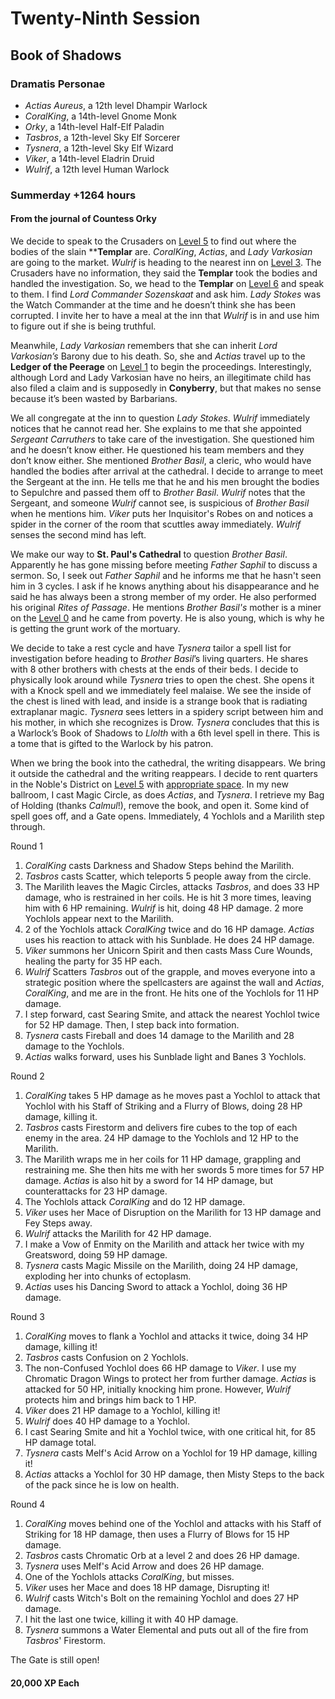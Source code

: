 # Twenty-Ninth Session

## Book of Shadows

### Dramatis Personae

- *Actias Aureus*, a 12th level Dhampir Warlock
- *CoralKing*, a 14th-level Gnome Monk
- *Orky*, a 14th-level Half-Elf Paladin
- *Tasbros*, a 12th-level Sky Elf Sorcerer
- *Tysnera*, a 12th-level Sky Elf Wizard
- *Viker*, a 14th-level Eladrin Druid
- *Wulrif*, a 12th level Human Warlock

### Summerday +1264 hours

#### From the journal of Countess Orky

We decide to speak to the Crusaders on [Level 5] to find out where the bodies of the slain ****Templar** are. *CoralKing*, *Actias*, and *Lady Varkosian* are going to the market. *Wulrif* is heading to the nearest inn on [Level 3]. The Crusaders have no information, they said the **Templar** took the bodies and handled the investigation. So, we head to the **Templar** on [Level 6] and speak to them. I find *Lord Commander Sozenskaat* and ask him. *Lady Stokes* was the Watch Commander at the time and he doesn’t think she has been corrupted. I invite her to have a meal at the inn that *Wulrif* is in and use him to figure out if she is being truthful.

Meanwhile, *Lady Varkosian* remembers that she can inherit *Lord Varkosian’s* Barony due to his death. So, she and *Actias* travel up to the **Ledger of the Peerage** on [Level 1] to begin the proceedings.
Interestingly, although Lord and Lady Varkosian have no heirs, an illegitimate child has also filed a claim and is supposedly in **Conyberry**, but that makes no sense because it’s been wasted by Barbarians.

We all congregate at the inn to question *Lady Stokes*. *Wulrif* immediately notices that he cannot read her. She explains to me that she appointed *Sergeant Carruthers* to take care of the investigation. She questioned him and he doesn’t know either. He questioned his team members and they don’t know either. She mentioned *Brother Basil*, a cleric, who would have handled the bodies after arrival at the cathedral. I decide to arrange to meet the Sergeant at the inn. He tells me that he and his men brought the bodies to Sepulchre and passed them off to *Brother Basil*. *Wulrif* notes that the Sergeant, and someone *Wulrif* cannot see, is suspicious of *Brother Basil* when he mentions him. *Viker* puts her Inquisitor's Robes on and notices a spider in the corner of the room that scuttles away immediately. *Wulrif* senses the second mind has left.

We make our way to **St. Paul's Cathedral** to question *Brother Basil*. Apparently he has gone missing before meeting *Father Saphil* to discuss a sermon. So, I seek out *Father Saphil* and he informs me that he hasn't seen him in 3 cycles. I ask if he knows anything about his disappearance and he said he has always been a strong member of my order. He also performed his original *Rites of Passage*. He mentions *Brother Basil's* mother is a miner on the [Level 0] and he came from poverty. He is also young, which is why he is getting the grunt work of the mortuary.

We decide to take a rest cycle and have *Tysnera* tailor a spell list for investigation before heading to *Brother Basil*’s living quarters. He shares with 8 other brothers with chests at the ends of their beds. I decide to physically look around while *Tysnera* tries to open the chest. She opens it with a Knock spell and we immediately feel malaise. We see the inside of the chest is lined with lead, and inside is a strange book that is radiating extraplanar magic. *Tysnera* sees letters in a spidery script between him and his mother, in which she recognizes is Drow. *Tysnera* concludes that this is a Warlock’s Book of Shadows to *Llolth* with a 6th level spell in there. This is a tome that is gifted to the Warlock by his patron.

When we bring the book into the cathedral, the writing disappears. We bring it outside the cathedral and the writing reappears. I decide to rent quarters in the Noble's District on [Level 5] with [appropriate space]. In my new ballroom, I cast Magic Circle, as does *Actias*, and *Tysnera*. I retrieve my Bag of Holding (thanks *Calmul*!), remove the book, and open it. Some kind of spell goes off, and a Gate opens. Immediately, 4 Yochlols and a Marilith step through.

Round 1

1. *CoralKing* casts Darkness and Shadow Steps behind the Marilith.
2. *Tasbros* casts Scatter, which teleports 5 people away from the circle.
3. The Marilith leaves the Magic Circles, attacks *Tasbros*, and does 33 HP damage, who is restrained in her coils. He is hit 3 more times, leaving him with 6 HP remaining. *Wulrif* is hit, doing 48 HP damage. 2 more Yochlols appear next to the Marilith.
4. 2 of the Yochlols attack *CoralKing* twice and do 16 HP damage. *Actias* uses his reaction to attack with his Sunblade. He does 24 HP damage.
5. *Viker* summons her Unicorn Spirit and then casts Mass Cure Wounds, healing the party for 35 HP each.
6. *Wulrif* Scatters *Tasbros* out of the grapple, and moves everyone into a strategic position where the spellcasters are against the wall and *Actias*, *CoralKing*, and me are in the front. He hits one of the Yochlols for 11 HP damage.
7. I step forward, cast Searing Smite, and attack the nearest Yochlol twice for 52 HP damage. Then, I step back into formation.
8. *Tysnera* casts Fireball and does 14 damage to the Marilith and 28 damage to the Yochlols.
9. *Actias* walks forward, uses his Sunblade light and Banes 3 Yochlols.

Round 2

1. *CoralKing* takes 5 HP damage as he moves past a Yochlol to attack that Yochlol with his Staff of Striking and a Flurry of Blows, doing 28 HP damage, killing it.
2. *Tasbros* casts Firestorm and delivers fire cubes to the top of each enemy in the area. 24 HP damage to the Yochlols and 12 HP to the Marilith.
3. The Marilith wraps me in her coils for 11 HP damage, grappling and restraining me. She then hits me with her swords 5 more times for 57 HP damage. *Actias* is also hit by a sword for 14 HP damage, but counterattacks for 23 HP damage.
4. The Yochlols attack *CoralKing* and do 12 HP damage.
5. *Viker* uses her Mace of Disruption on the Marilith for 13 HP damage and Fey Steps away.
6. *Wulrif* attacks the Marilith for 42 HP damage.
7. I make a Vow of Enmity on the Marilith and attack her twice with my Greatsword, doing 59 HP damage.
8. *Tysnera* casts Magic Missile on the Marilith, doing 24 HP damage, exploding her into chunks of ectoplasm.
9. *Actias* uses his Dancing Sword to attack a Yochlol, doing 36 HP damage.

Round 3

1. *CoralKing* moves to flank a Yochlol and attacks it twice, doing 34 HP damage, killing it!
2. *Tasbros* casts Confusion on 2 Yochlols.
3. The non-Confused Yochlol does 66 HP damage to *Viker*. I use my Chromatic Dragon Wings to protect her from further damage. *Actias* is attacked for 50 HP, initially knocking him prone. However, *Wulrif* protects him and brings him back to 1 HP.
4. *Viker* does 21 HP damage to a Yochlol, killing it!
5. *Wulrif* does 40 HP damage to a Yochlol.
6. I cast Searing Smite and hit a Yochlol twice, with one critical hit, for 85 HP damage total.
7. *Tysnera* casts Melf's Acid Arrow on a Yochlol for 19 HP damage, killing it!
8. *Actias* attacks a Yochlol for 30 HP damage, then Misty Steps to the back of the pack since he is low on health.

Round 4

1. *CoralKing* moves behind one of the Yochlol and attacks with his Staff of Striking for 18 HP damage, then uses a Flurry of Blows for 15 HP damage.
2. *Tasbros* casts Chromatic Orb at a level 2 and does 26 HP damage.
3. *Tysnera* uses Melf's Acid Arrow and does 26 HP damage.
4. One of the Yochlols attacks *CoralKing*, but misses.
5. *Viker* uses her Mace and does 18 HP damage, Disrupting it!
6. *Wulrif* casts Witch's Bolt on the remaining Yochlol and does 27 HP damage.
7. I hit the last one twice, killing it with 40 HP damage.
8. *Tysnera* summons a Water Elemental and puts out all of the fire from *Tasbros*' Firestorm.

The Gate is still open!

#### 20,000 XP Each

[Level 0]: ../background/neverwinter.md#level-0
[Level 1]: ../background/neverwinter.md#level-1
[Level 3]: ../background/neverwinter.md#level-3
[Level 5]: ../background/neverwinter.md#level-5
[Level 6]: ../background/neverwinter.md#level-6
[appropriate space]: https://media.dndbeyond.com/compendium-images/ua/bastions-cantrips/BRF3GSu0nTfNu8p4/UA2023-BastionsCantrips.pdf
